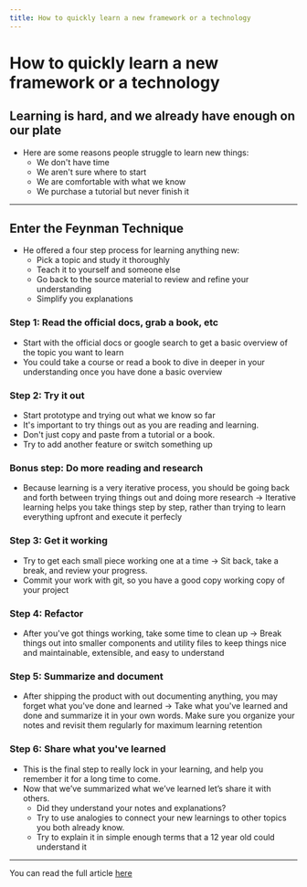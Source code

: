 ```yaml
---
title: How to quickly learn a new framework or a technology
---
```


# How to quickly learn a new framework or a technology

## Learning is hard, and we already have enough on our plate
- Here are some reasons people struggle to learn new things:
    * We don't have time
    * We aren't sure where to start
    * We are comfortable with what we know
    * We purchase a tutorial but never finish it

---

## Enter the Feynman Technique
- He offered a four step process for learning anything new:
    * Pick a topic and study it thoroughly
    * Teach it to yourself and someone else
    * Go back to the source material to review and refine your understanding
    * Simplify you explanations

### Step 1: Read the official docs, grab a book, etc
- Start with the official docs or google search to get a basic overview of the topic you want to learn
- You could take a course or read a book to dive in deeper in your understanding once you have done a basic overview

### Step 2: Try it out
- Start prototype and trying out what we know so far
- It's important to try things out as you are reading and learning.
- Don't just copy and paste from a tutorial or a book.
- Try to add another feature or switch something up

### Bonus step: Do more reading and research
- Because learning is a very iterative process, you should be going back and forth between trying things out and doing more research
&rarr; Iterative learning helps you take things step by step, rather than trying to learn everything upfront and execute it perfecly

### Step 3: Get it working
- Try to get each small piece working one at a time &rarr; Sit back, take a break, and review your progress.
- Commit your work with git, so you have a good copy working copy of your project

### Step 4: Refactor
- After you've got things working, take some time to clean up 
&rarr; Break things out into smaller components and utility files to keep things nice and maintainable, extensible, and easy to understand

### Step 5: Summarize and document
- After shipping the product with out documenting anything, you may forget what you've done and learned
&rarr; Take what you've learned and done and summarize it in your own words. Make sure you organize your notes and revisit them regularly for maximum learning retention

### Step 6: Share what you've learned
- This is the final step to really lock in your learning, and help you remember it for a long time to come.
- Now that we’ve summarized what we’ve learned let’s share it with others.
    * Did they understand your notes and explanations?
    * Try to use analogies to connect your new learnings to other topics you both already know.
    * Try to explain it in simple enough terms that a 12 year old could understand it

--- 

You can read the full article [here](https://levelupsoftwareengineering.substack.com/p/how-to-quickly-learn-a-new-framework?utm_source=profile&utm_medium=reader2)

